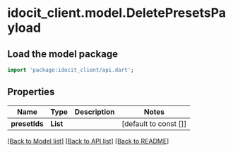 # idocit_client.model.DeletePresetsPayload

## Load the model package
```dart
import 'package:idocit_client/api.dart';
```

## Properties
Name | Type | Description | Notes
------------ | ------------- | ------------- | -------------
**presetIds** | **List<int>** |  | [default to const []]

[[Back to Model list]](../README.md#documentation-for-models) [[Back to API list]](../README.md#documentation-for-api-endpoints) [[Back to README]](../README.md)



